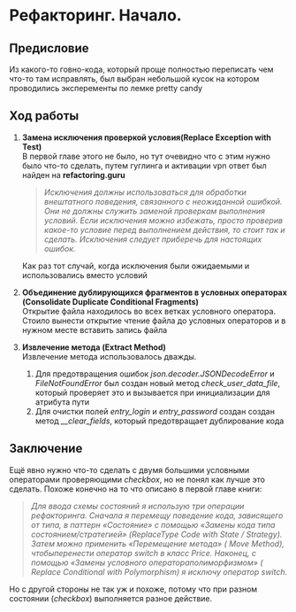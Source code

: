 # Рефакторинг. Начало.

## Предисловие

Из какого-то говно-кода, который проще полностью переписать чем что-то там исправлять, был выбран небольшой кусок на котором проводились эксперементы по лемке pretty candy

## Ход работы

1) **Замена исключения проверкой условия(Replace Exception with Test)**  
В первой главе этого не было, но тут очевидно что с этим нужно было что-то сделать, путем гуглинга и активации vpn ответ был найден на **refactoring.guru**  
   >*Исключения должны использоваться для обработки внештатного поведения, связанного с неожиданной ошибкой. Они не должны служить заменой проверкам выполнения условий. Если исключения можно избежать, просто проверив какое-то условие перед выполнением действия, то стоит так и сделать. Исключения следует приберечь для настоящих ошибок.*  

    Как раз тот случай, когда исключения были ожидаемыми и использовались вместо условий

2) **Объединение дублирующихся фрагментов в условных операторах (Consolidate Duplicate Conditional Fragments)**  
Открытие файла находилось во всех ветках условного оператора. Стоило вынести открытие чтение файла до условных операторов и в нужном месте вставить запись файла

3) **Извлечение метода (Extract Method)**  
Извлечение метода использовалось дважды.  
    1) Для предотвращения ошибок *json.decoder.JSONDecodeError* и *FileNotFoundError* был создан новый метод *check_user_data_file*, который проверяет это и вызывается при инициализации для атрибута пути  
    2) Для очистки полей *entry_login* и *entry_password* создан создан метод *__clear_fields*, который предотвращает дублирование кода

## Заключение

Ещё явно нужно что-то сделать с двумя большими условными операторами проверяющими *checkbox*, но не понял как лучше это сделать. Похоже конечно на то что описано в первой главе книги:  
   >*Для ввода схемы состояний я использую три операции рефакторинга. Сначала я перемещу поведение кода, зависящего от типа, в паттерн «Состояние» с помощью «Замены кода типа состоянием/стратегией» (ReplaceType Code with State / Strategy). Затем можно применить «Перемещение метода» ( Move Method), чтобыперенести оператор switch в класс Price. Наконец, с помощью «Замены условного оператораполиморфизмом» ( Replace Conditional with Polymorphism) я исключу оператор switch.*

   Но с другой стороны не так уж и похоже, потому что при разном состоянии (*checkbox*) выполняется разное действие.